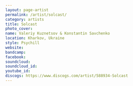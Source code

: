 ```yaml
---
layout: page-artist
permalink: /artist/solcast/
category: artists
title: Solcast
photo_cover: 
name: Valeriy Kuznetsov & Konstantin Savchenko
location: Kharkov, Ukraine
style: Psychill
website: 
bandcamp: 
facebook: 
soundcloud: 
soundcloud_id: 
youtube_id: 
discogs: https://www.discogs.com/artist/588934-Solcast
---
```

